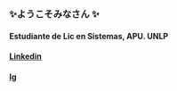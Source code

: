 ### ✨ようこそみなさん ✨


#### Estudiante de Lic en Sistemas, APU. UNLP

#### [Linkedin](https://www.linkedin.com/in/laura-cuenca-/)
#### [Ig](https://www.instagram.com/laucuencaa/)
<!--
**LauraCuenca/LauraCuenca** is a ✨ _special_ ✨ repository because its `README.md` (this file) appears on your GitHub profile.

Here are some ideas to get you started:

- 🔭 I’m currently working on ...
- 🌱 I’m currently learning ...
- 👯 I’m looking to collaborate on ...
- 🤔 I’m looking for help with ...
- 💬 Ask me about ...
- 📫 How to reach me: ...
- 😄 Pronouns: ...
- ⚡ Fun fact: ...
-->
